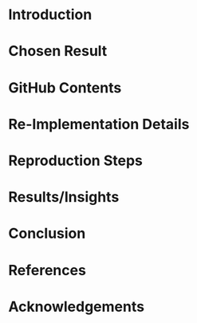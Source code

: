 # Introduction
# Chosen Result 
# GitHub Contents
# Re-Implementation Details
# Reproduction Steps
# Results/Insights
# Conclusion
# References
# Acknowledgements
# 